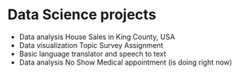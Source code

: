# Data Science projects 
- Data analysis House Sales in King County, USA 
- Data visualization Topic Survey Assignment
- Basic language translator and speech to text
- Data analysis No Show Medical appointment (is doing right now)
